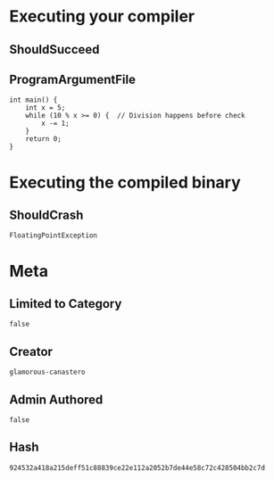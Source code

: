 # Executing your compiler

## ShouldSucceed

## ProgramArgumentFile

```
int main() {
    int x = 5;
    while (10 % x >= 0) {  // Division happens before check
        x -= 1;
    }
    return 0;
}
```

# Executing the compiled binary

## ShouldCrash

```
FloatingPointException
```

# Meta

## Limited to Category

```
false
```

## Creator

```
glamorous-canastero
```

## Admin Authored

```
false
```

## Hash

```
924532a418a215deff51c88839ce22e112a2052b7de44e58c72c428504bb2c7d
```
